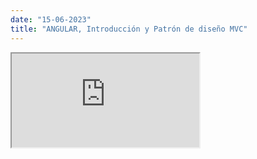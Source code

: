 ```yaml
---
date: "15-06-2023"
title: "ANGULAR, Introducción y Patrón de diseño MVC"
---
```

<iframe src="https://www.youtube.com/embed/KXf6xkpjx9s" allowfullscreen></iframe>
